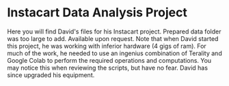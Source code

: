 # Instacart Data Analysis Project

Here you will find David's files for his Instacart project. Prepared data folder was too large to add.  Available upon request. Note that when David started this project, he was working with inferior hardware (4 gigs of ram). For much of the work, he needed to use an ingenius combination of Terality and Google Colab to perform the required operations and computations. You may notice this when reviewing the scripts, but have no fear. David has since upgraded his equipment.
